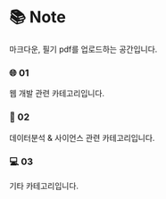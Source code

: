 # :books: Note

마크다운, 필기 pdf를 업로드하는 공간입니다.


### :globe_with_meridians: 01

웹 개발 관련 카테고리입니다.

### :robot: 02

데이터분석 & 사이언스 관련 카테고리입니다.

### :computer: 03

기타 카테고리입니다.
